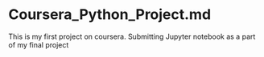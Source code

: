 # Coursera_Python_Project.md
This is my first project on coursera.
Submitting Jupyter notebook as a part of my final project
